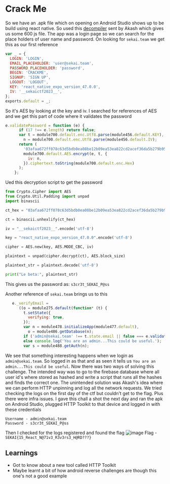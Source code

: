 # Crack Me
So we have an .apk file which on opening on Android Studio shows up to be build using react native. So used this [decompiler](https://www.npmjs.com/package/react-native-decompiler) sent by Akash which gives us some 600 js file. The app was a login page so we can search for the place holders of user name and password. On looking for `sekai.team` we get this as our first reference 
```js
var _ = {
  LOGIN: 'LOGIN',
  EMAIL_PLACEHOLDER: 'user@sekai.team',
  PASSWORD_PLACEHOLDER: 'password',
  BEGIN: 'CRACKME',
  SIGNUP: 'SIGN UP',
  LOGOUT: 'LOGOUT',
  KEY: 'react_native_expo_version_47.0.0',
  IV: '__sekaictf2023__',
};
exports.default = _;
```

So it's AES by looking at the key and iv. I searched for references of AES and we get this part of code where it validates the password
```js
e.validatePassword = function (e) {
      if (17 !== e.length) return false;
      var t = module700.default.enc.Utf8.parse(module456.default.KEY),
        n = module700.default.enc.Utf8.parse(module456.default.IV);
      return (
        '03afaa672ff078c63d5bdb0ea08be12b09ea53ea822cd2acef36da5b279b9524' ===
        module700.default.AES.encrypt(e, t, {
          iv: n,
        }).ciphertext.toString(module700.default.enc.Hex)
      );
    };
```

Ued this decryption script to get the password 
```python
from Crypto.Cipher import AES
from Crypto.Util.Padding import unpad
import binascii

ct_hex = "03afaa672ff078c63d5bdb0ea08be12b09ea53ea822cd2acef36da5b279b9524"

ct = binascii.unhexlify(ct_hex)

iv = "__sekaictf2023__".encode('utf-8')

key = "react_native_expo_version_47.0.0".encode('utf-8')

cipher = AES.new(key, AES.MODE_CBC, iv)

plaintext = unpad(cipher.decrypt(ct), AES.block_size)

plaintext_str = plaintext.decode('utf-8')

print("Le beta:", plaintext_str)
```
This gives us the password as: `s3cr3t_SEKAI_P@ss`

Another reference of `sekai.team` brings us to this 
```js
   e._verifyEmail =
      ((o = module275.default(function* (t) {
        t.setState({
          verifying: true,
        });
        var n = module478.initializeApp(module477.default),
          o = module486.getDatabase(n);
        if ('admin@sekai.team' !== t.state.email || false === e.validatePassword(t.state.password)) console.log('Not an admin account.');
        else console.log('You are an admin...This could be useful.');
        var s = module488.getAuth(n);
```
We see that something interesting happens when we login as `admin@sekai.team`. So logged in as that and as seen it tells us `You are an admin...This could be useful`.
Now there was two ways of solving this challenge. The intended way was to go to the firebase database where all user id's where stored as hashed and write a script that runs all the hashes and finds the correct one. The unintended solution was Akash's idea where we can perform HTTP unpinning and log all the network requests. We tried checking the logs on the first day of the ctf but couldn't get to the flag. Plus there were infra issues.
I gave this chall a shot the next day and ran the apk on Android Studio, plugged HTTP Toolkit to that device and logged in with these credentials
```
Username - admin@sekai.team
Password - s3cr3t_SEKAI_P@ss
```

Then I checked for the logs registered and found the flag 
![image](https://github.com/user-attachments/assets/68da2ee5-0804-4437-b854-a7296a1bffe7)
Flag - `SEKAI{15_React_N@71v3_R3v3rs3_H@RD???}`

## Learnings
- Got to know about a new tool called HTTP Toolkit
- Maybe learnt a bit of how android reverse challenges are though this one's not a good example
